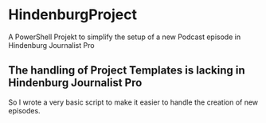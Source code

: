# HindenburgProject
A PowerShell Projekt to simplify the setup of a new Podcast episode in Hindenburg Journalist Pro

## The handling of Project Templates is lacking in Hindenburg Journalist Pro

So I wrote a very basic script to make it easier to handle the creation of new episodes.
